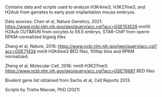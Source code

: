 Contains data and scripts used to analyze H3K4me3, H3K27me3, and H2Aub from gametes to early post-implantation mouse embryos. 

Data sources: 
Chen et al, Nature Genetics, 2021: https://www.ncbi.nlm.nih.gov/geo/query/acc.cgi?acc=GSE153529 mm10
H2Aub CUT&RUN from oocytes to E6.5 embryo, STAR-ChIP from sperm
RPKM-normalized bigwig files

Zhang et al, Nature, 2016: https://www.ncbi.nlm.nih.gov/geo/query/acc.cgi?acc=GSE71434 mm9
H3K4me3 BED files, 100bp bins and RPKM normalized. 

Zheng et al, Molecular Cell, 2016: mm9
H3K27me3: https://www.ncbi.nlm.nih.gov/geo/query/acc.cgi?acc=GSE76687
BED files

Bivalent gene list obtained from Sachs et al, Cell Reports 2013. 

Scripts by Trisha Macrae, PhD (2021)
